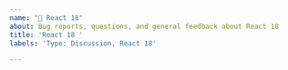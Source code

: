 ```yaml
---
name: "💬 React 18"
about: Bug reports, questions, and general feedback about React 18
title: 'React 18 '
labels: 'Type: Discussion, React 18'

---
```


<!--
  Ask a question or share feedback about the React 18 release here.
-->
